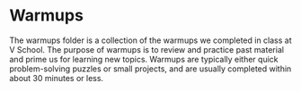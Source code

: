 Warmups  
====================

The warmups folder is a collection of the warmups we completed in class at V School. The purpose of warmups is to review
 and practice past material and prime us for learning new topics. Warmups are typically either quick problem-solving 
puzzles or small projects, and are usually completed within about 30 minutes or less.  
